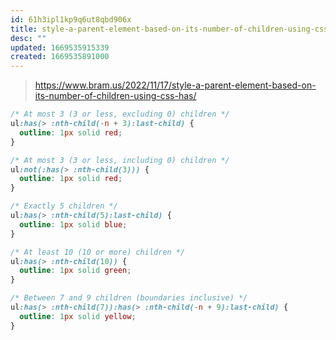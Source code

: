 ```yaml
---
id: 61h3ipl1kp9q6ut8qbd906x
title: style-a-parent-element-based-on-its-number-of-children-using-css-has
desc: ""
updated: 1669535915339
created: 1669535891000
---
```


> https://www.bram.us/2022/11/17/style-a-parent-element-based-on-its-number-of-children-using-css-has/

```css
/* At most 3 (3 or less, excluding 0) children */
ul:has(> :nth-child(-n + 3):last-child) {
  outline: 1px solid red;
}

/* At most 3 (3 or less, including 0) children */
ul:not(:has(> :nth-child(3))) {
  outline: 1px solid red;
}

/* Exactly 5 children */
ul:has(> :nth-child(5):last-child) {
  outline: 1px solid blue;
}

/* At least 10 (10 or more) children */
ul:has(> :nth-child(10)) {
  outline: 1px solid green;
}

/* Between 7 and 9 children (boundaries inclusive) */
ul:has(> :nth-child(7)):has(> :nth-child(-n + 9):last-child) {
  outline: 1px solid yellow;
}
```
